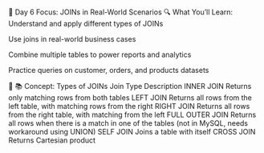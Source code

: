 🧠 Day 6 Focus: JOINs in Real-World Scenarios
🔍 What You’ll Learn:
Understand and apply different types of JOINs

Use joins in real-world business cases

Combine multiple tables to power reports and analytics

Practice queries on customer, orders, and products datasets

📘 📚 Concept: Types of JOINs
Join Type	Description
INNER JOIN	Returns only matching rows from both tables
LEFT JOIN	Returns all rows from the left table, with matching rows from the right
RIGHT JOIN	Returns all rows from the right table, with matching from the left
FULL OUTER JOIN	Returns all rows when there is a match in one of the tables (not in MySQL, needs workaround using UNION)
SELF JOIN	Joins a table with itself
CROSS JOIN	Returns Cartesian product
